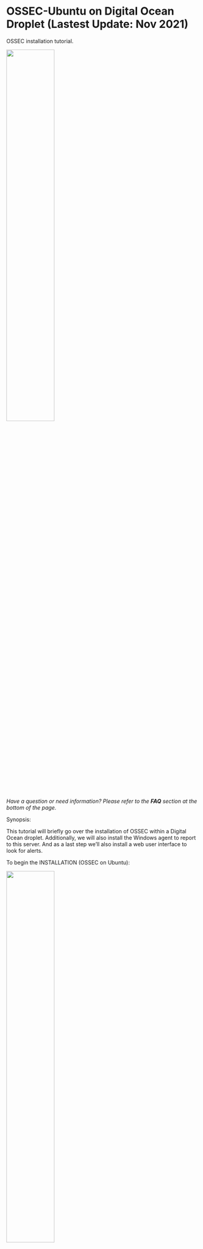 
# OSSEC-Ubuntu on Digital Ocean Droplet (Lastest Update: Nov 2021)
OSSEC installation tutorial.<br/>

<img src="https://www.ossec.net/wp-content/uploads/2019/01/ossec.png" width=50% height=50%> 

*Have a question or need information? Please refer to the **FAQ** section at the bottom of the page.*

Synopsis:

This tutorial will briefly go over the installation of OSSEC within a Digital Ocean droplet.
Additionally, we will also install the Windows agent to report to this server. And as a last step we’ll also install a web user interface to look for alerts.




To begin the INSTALLATION (OSSEC on Ubuntu):

<img src="https://images.squarespace-cdn.com/content/v1/5980deaee6f2e1738e18738c/1550165343634-2QDHAJHNQ82KZZ8KY91C/start-here-gif.gif" width=50% height=50%>

Update system sources

**$ sudo apt update** 

<br/>
<br/>

Upgrade packages

**$ sudo apt upgrade -y** 

<br/>
<br/>

Install the packages to build OSSEC from sources.

**$ sudo apt install build-essential gcc make unzip sendmail inotify-tools expect libevent-dev libpcre2-dev libz-dev libssl-dev -y**


<br/>
<br/>


Begin to download OSSEC.

**$ sudo wget -P /opt https://github.com/ossec/ossec-hids/archive/3.6.0.tar.gz**


<br/>
<br/>


Extract them from the tar. Use the following command:

**$ sudo tar -zxf /opt/3.6.0.tar.gz --directory /opt**

<br/>
<br/>


Once downloaded start the installation.

**$ sudo sh /opt/ossec-hids-3.6.0/install.sh**

<br/>
<br/>


The first questions is what language would you like to install OSSEC in on your system.

**$ sudo sh /opt/ossec-hids-3.6.0/install.sh**

<br/>
<br/>



(en/br/cn/de/el/es/fr/hu/it/jp/nl/pl/ru/sr/tr?) [en]:

I’ll choose the default. (Select differently if you want another language.)

Than **PRESS ENTER.**

<br/>
<br/>



Next install the OSSEC script.

OSSEC HIDS v3.6.0 Installation Script - http://www.ossec.net


You are about to start the installation process of the OSSEC HIDS.

You must have a C compiler pre-installed in your system.


- System: Linux ossecman 4.15.0-88-generic

- User: root

- Host: ossecman

**-- Press ENTER to continue or Ctrl-C to abort. --**


<br/>
<br/>



Answer the following questions:

1- What kind of installation do you want (server, agent, local, hybrid or help)?

Type **server**. 

<br/>
<br/>


You'll see.

- Server installation chosen.


Choose where to install OSSEC.

2- Setting up the installation environment.


- Choose where to install the OSSEC HIDS [/var/ossec]:

**Use the default by pressing enter**

<br/>
<br/>



Proceed to configure OSSEC.

3- Configuring the OSSEC HIDS.


3.1- Do you want e-mail notification? (y/n) [y]:

Type **Yes**

<br/>
<br/>



- What's your e-mail address?

Type the **your email** or use **root@localhost**

<br/>
<br/>



3.1- Do you want e-mail notification? (y/n) [y]:

<br/>

Type **Y**

<br/>
<br/>

- What's your e-mail address? root@localhost or your email address.


- We found your SMTP server as: 127.0.0.1 or IP Address of server 


- Do you want to use it? (y/n) [y]:

<br/>

Type **Y**

<br/>
<br/>

Note: This option alerts will be root’s mail account. And they will read similar to this following format.



3.2- Do you want to run the integrity check daemon? (y/n) [y]:

<br/>

Type **Y**


<br/>
<br/>


Time to ask if a rootkit check daemon is of your interest. Why not? 


<br/>

Type **Y**


<br/>
<br/>


3.3- Do you want to run the rootkit detection engine? (y/n) [y]:

<br/>

**Y**


<br/>
<br/>


3.4- Active response allows you to execute a specific

command based on the events received. For example,

you can block an IP address or disable access for

a specific user.

More information at:

http://www.ossec.net/en/manual.html#active-response

- Do you want to enable active response? (y/n) [y]:

If you want strongest security than choose:


<br/>

Type **Y**

<br/>
<br/>


Now we’ll be aksed an interesting question.

- By default, we can enable the host-deny and the

firewall-drop responses. The first one will add

a host to the /etc/hosts.deny and the second one

will block the host on iptables (if linux) or on

ipfilter (if Solaris, FreeBSD or NetBSD).

- They can be used to stop SSHD brute force scans,

portscans and some other forms of attacks. You can

also add them to block on snort events, for example.

- Do you want to enable the firewall-drop response? (y/n) [y]: 

<br/>

Choose **Y**


<br/>
<br/>



If you choose yes you’ll see something like this.


- firewall-drop enabled (local) for levels >= 6

- (_note_an_ip_address_should_appear_here)


Go to next question.


Now, this question will be asked.

Do you want to add more IPs to the white list? (y/n)? [n]:

**Press Enter**

<br/>
<br/>


Next, is enabling system log remotely.


3.5- Do you want to enable remote syslog (port 514 udp)? (y/n) [y]:

**Press Enter**

<br/>
<br/>



Now after all the questions you should see something similar to this message.


3.6- Setting the configuration to analyze the following logs:

-- /var/log/auth.log

-- /var/log/syslog

-- /var/log/dpkg.log


**--- Press ENTER to continue ---**

<br/>
<br/>



The last message from the build will read very similar to this.

- System is Debian (Ubuntu or derivative).

- Init script modified to start OSSEC HIDS during boot.

- Configuration finished properly.

- To start OSSEC HIDS:

/var/ossec/bin/ossec-control start

- To stop OSSEC HIDS:

/var/ossec/bin/ossec-control stop

- The configuration can be viewed or modified at /var/ossec/etc/ossec.conf

Thanks for using the OSSEC HIDS.

If you have any question, suggestion or if you find any bug,

contact us at https://github.com/ossec/ossec-hids or using

our public maillist at

https://groups.google.com/forum/#!forum/ossec-list

More information can be found at http://www.ossec.net

<br/>
<br/>


**--- Press ENTER to finish (maybe more information below). ---**

Click enter and continue.

<img src="https://c.tenor.com/0AVbKGY_MxMAAAAM/check-mark-verified.gif" width=20% height=20%>  

## You server should now be installed and operational.


<br/>
<br/>


<img src="https://i.dlpng.com/static/png/6994062_preview.png" width=50% height=50%>  

# Next, setting up an agent and connecting to the server.

Run the 'manage_agents' to add or remove them:

/var/ossec/bin/manage_agents

More information at:

http://www.ossec.net/en/manual.html#ma



Once OSSEC has been finally installed we need to make systemd aware of it so can can monitor processes related to it with sytem-based tools.

**$ sudo systemctl enable ossec** 

<br/>
<br/>


<img src="https://media4.giphy.com/media/l0Ex9wjSaCkrCuKC4/giphy.gif" width=50% height=50%>

## Congratulations! You've sucessfully installed an OSSEC Server, Agent and Web UI.


# FAQ

**What is OSSEC and how does it work?**

OSSEC is an open-sourced software, that utilizes a Host-based Intrusion Detection System or HIDS. The HID system includes log analysis, routine integrity checks, Windows registry monitoring, rootkit detecting, time-based alerting and active response. Overall, the use of this application is ideal if you want to keep a close eye on all things taking place on your server.


**What does the program do? **


**What problem does the application solve?**

OSSEC aims to solve issues of intrusion on systems that will otherwise go unnoticed if you have no system logging or lack the capacity to protect your server from any unwanted access.




Platforms & Software used.

<img src="https://digital.ai/sites/default/files/pictures/styles/maxwidth_300/public/pt_logos/ossec.png?itok=koaDq_K2" width=15% height=15%> https://www.ossec.net/download-ossec/


<img src="https://meterpreter.org/wp-content/uploads/2018/10/ubuntu.png" width=15% height=15%> https://releases.ubuntu.com/20.04/



<img src="https://upload.wikimedia.org/wikipedia/commons/thumb/f/ff/DigitalOcean_logo.svg/768px-DigitalOcean_logo.svg.png" width=15% height=15%> https://www.digitalocean.com/

<br/>
<br/>

#### This Project was created while attending a course at Bronx Community College.

Special Thanks to Professor Edwin-Reed-Sanchez.

GitHub Written by: Delawn Khudan and Shaina Mirabal

Reference: https://www.adminbyaccident.com/security/how-to-install-ossec-server-on-ubuntu/ by Albert Valbuena

<img src="https://www.cuny.edu/wp-content/uploads/sites/4/page-assets/home-preview/cuny-tuesday/CUNYGive-BCC-ani.gif" width=50% height=50%>


